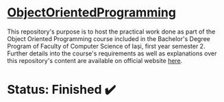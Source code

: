 # [ObjectOrientedProgramming]()

This repository's purpose is to host the practical work done as part of the Object Oriented Programming course included in the Bachelor's Degree Program of Faculty of Computer Science of Iași, first year semester 2. Further details into the course's requirements as well as explanations over this repository's content are available on official website [here](https://sites.google.com/site/fiicoursepoo/).

# Status: Finished ✔️

